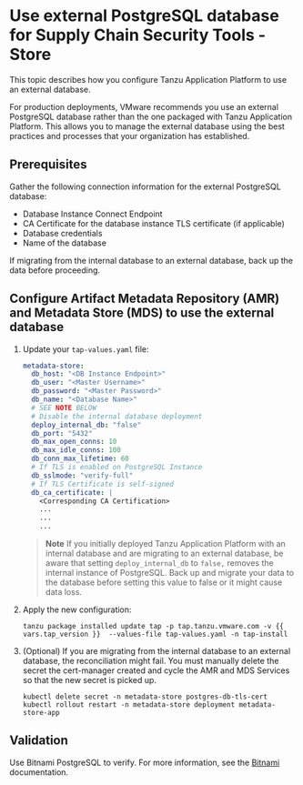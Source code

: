# Use external PostgreSQL database for Supply Chain Security Tools - Store

This topic describes how you configure Tanzu Application Platform to use an
external database.

For production deployments, VMware recommends you use an external PostgreSQL database rather than the
one packaged with Tanzu Application Platform. This allows you to manage the external database using
the best practices and processes that your organization has established.

## <a id='prereqExtrenalDB'></a>Prerequisites

Gather the following connection information for the external PostgreSQL database:

- Database Instance Connect Endpoint
- CA Certificate for the database instance TLS certificate (if applicable)
- Database credentials
- Name of the database

If migrating from the internal database to an external database, back up the data before proceeding.

## Configure Artifact Metadata Repository (AMR) and Metadata Store (MDS) to use the external database

1. Update your `tap-values.yaml` file:

   ```yaml
   metadata-store: 
     db_host: "<DB Instance Endpoint>"
     db_user: "<Master Username>"
     db_password: "<Master Password>"
     db_name: "<Database Name>"
     # SEE NOTE BELOW
     # Disable the internal database deployment
     deploy_internal_db: "false"
     db_port: "5432"
     db_max_open_conns: 10
     db_max_idle_conns: 100
     db_conn_max_lifetime: 60
     # If TLS is enabled on PostgreSQL Instance
     db_sslmode: "verify-full"
     # If TLS Certificate is self-signed
     db_ca_certificate: |
       <Corresponding CA Certification>
       ...
       ...
       ...
   ```

   > **Note** If you initially deployed Tanzu Application Platform with an internal database and
   are migrating to an external database, be aware that setting `deploy_internal_db` to `false,`
   removes the internal instance of PostgreSQL. Back up and migrate your data to the database before
   setting this value to false or it might cause data loss.

2. Apply the new configuration:

   ```console
   tanzu package installed update tap -p tap.tanzu.vmware.com -v {{ vars.tap_version }}  --values-file tap-values.yaml -n tap-install
   ```

3. (Optional) If you are migrating from the internal database to an external database, the
reconciliation might fail. You must manually delete the secret the
cert-manager created and cycle the AMR and MDS Services so that the new secret is picked up.

   ```console
   kubectl delete secret -n metadata-store postgres-db-tls-cert
   kubectl rollout restart -n metadata-store deployment metadata-store-app
   ```

## Validation

Use Bitnami PostgreSQL to verify. For more information, see the  [Bitnami](https://github.com/bitnami/charts/tree/main/bitnami/postgresql) documentation.